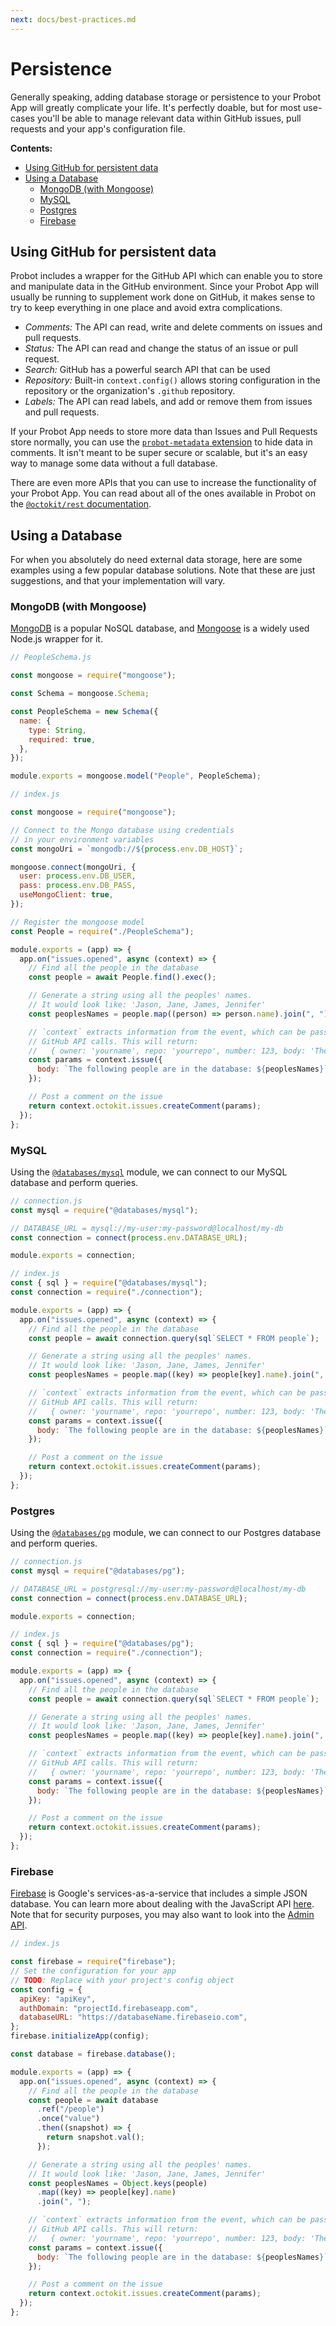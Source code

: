 ```yaml
---
next: docs/best-practices.md
---
```

# Persistence

Generally speaking, adding database storage or persistence to your Probot App will greatly complicate your life. It's perfectly doable, but for most use-cases you'll be able to manage relevant data within GitHub issues, pull requests and your app's configuration file.

**Contents:**

<!-- toc -->

- [Using GitHub for persistent data](#using-github-for-persistent-data)
- [Using a Database](#using-a-database)
  - [MongoDB (with Mongoose)](#mongodb-with-mongoose)
  - [MySQL](#mysql)
  - [Postgres](#postgres)
  - [Firebase](#firebase)

<!-- tocstop -->

## Using GitHub for persistent data

Probot includes a wrapper for the GitHub API which can enable you to store and manipulate data in the GitHub environment. Since your Probot App will usually be running to supplement work done on GitHub, it makes sense to try to keep everything in one place and avoid extra complications.

- _Comments:_ The API can read, write and delete comments on issues and pull requests.
- _Status:_ The API can read and change the status of an issue or pull request.
- _Search:_ GitHub has a powerful search API that can be used
- _Repository:_ Built-in `context.config()` allows storing configuration in the repository or the organization's `.github` repository.
- _Labels:_ The API can read labels, and add or remove them from issues and pull requests.

If your Probot App needs to store more data than Issues and Pull Requests store normally, you can use the [`probot-metadata` extension](/docs/extensions#metadata) to hide data in comments. It isn't meant to be super secure or scalable, but it's an easy way to manage some data without a full database.

There are even more APIs that you can use to increase the functionality of your Probot App. You can read about all of the ones available in Probot on the [`@octokit/rest` documentation](http://octokit.github.io/rest.js/).

## Using a Database

For when you absolutely do need external data storage, here are some examples using a few popular database solutions. Note that these are just suggestions, and that your implementation will vary.

### MongoDB (with Mongoose)

[MongoDB](https://mongodb.com) is a popular NoSQL database, and [Mongoose](http://mongoosejs.com) is a widely used Node.js wrapper for it.

```js
// PeopleSchema.js

const mongoose = require("mongoose");

const Schema = mongoose.Schema;

const PeopleSchema = new Schema({
  name: {
    type: String,
    required: true,
  },
});

module.exports = mongoose.model("People", PeopleSchema);
```

```js
// index.js

const mongoose = require("mongoose");

// Connect to the Mongo database using credentials
// in your environment variables
const mongoUri = `mongodb://${process.env.DB_HOST}`;

mongoose.connect(mongoUri, {
  user: process.env.DB_USER,
  pass: process.env.DB_PASS,
  useMongoClient: true,
});

// Register the mongoose model
const People = require("./PeopleSchema");

module.exports = (app) => {
  app.on("issues.opened", async (context) => {
    // Find all the people in the database
    const people = await People.find().exec();

    // Generate a string using all the peoples' names.
    // It would look like: 'Jason, Jane, James, Jennifer'
    const peoplesNames = people.map((person) => person.name).join(", ");

    // `context` extracts information from the event, which can be passed to
    // GitHub API calls. This will return:
    //   { owner: 'yourname', repo: 'yourrepo', number: 123, body: 'The following people are in the database: Jason, Jane, James, Jennifer' }
    const params = context.issue({
      body: `The following people are in the database: ${peoplesNames}`,
    });

    // Post a comment on the issue
    return context.octokit.issues.createComment(params);
  });
};
```

### MySQL

Using the [`@databases/mysql`](https://www.atdatabases.org/docs/mysql.html) module, we can connect to our MySQL database and perform queries.

```js
// connection.js
const mysql = require("@databases/mysql");

// DATABASE_URL = mysql://my-user:my-password@localhost/my-db
const connection = connect(process.env.DATABASE_URL);

module.exports = connection;
```

```js
// index.js
const { sql } = require("@databases/mysql");
const connection = require("./connection");

module.exports = (app) => {
  app.on("issues.opened", async (context) => {
    // Find all the people in the database
    const people = await connection.query(sql`SELECT * FROM people`);

    // Generate a string using all the peoples' names.
    // It would look like: 'Jason, Jane, James, Jennifer'
    const peoplesNames = people.map((key) => people[key].name).join(", ");

    // `context` extracts information from the event, which can be passed to
    // GitHub API calls. This will return:
    //   { owner: 'yourname', repo: 'yourrepo', number: 123, body: 'The following people are in the database: Jason, Jane, James, Jennifer' }
    const params = context.issue({
      body: `The following people are in the database: ${peoplesNames}`,
    });

    // Post a comment on the issue
    return context.octokit.issues.createComment(params);
  });
};
```

### Postgres

Using the [`@databases/pg`](https://www.atdatabases.org/docs/pg.html) module, we can connect to our Postgres database and perform queries.

```js
// connection.js
const mysql = require("@databases/pg");

// DATABASE_URL = postgresql://my-user:my-password@localhost/my-db
const connection = connect(process.env.DATABASE_URL);

module.exports = connection;
```

```js
// index.js
const { sql } = require("@databases/pg");
const connection = require("./connection");

module.exports = (app) => {
  app.on("issues.opened", async (context) => {
    // Find all the people in the database
    const people = await connection.query(sql`SELECT * FROM people`);

    // Generate a string using all the peoples' names.
    // It would look like: 'Jason, Jane, James, Jennifer'
    const peoplesNames = people.map((key) => people[key].name).join(", ");

    // `context` extracts information from the event, which can be passed to
    // GitHub API calls. This will return:
    //   { owner: 'yourname', repo: 'yourrepo', number: 123, body: 'The following people are in the database: Jason, Jane, James, Jennifer' }
    const params = context.issue({
      body: `The following people are in the database: ${peoplesNames}`,
    });

    // Post a comment on the issue
    return context.octokit.issues.createComment(params);
  });
};
```

### Firebase

[Firebase](https://firebase.google.com/) is Google's services-as-a-service that includes a simple JSON database. You can learn more about dealing with the JavaScript API [here](https://firebase.google.com/docs/database/web/start). Note that for security purposes, you may also want to look into the [Admin API](https://firebase.google.com/docs/database/admin/start).

```js
// index.js

const firebase = require("firebase");
// Set the configuration for your app
// TODO: Replace with your project's config object
const config = {
  apiKey: "apiKey",
  authDomain: "projectId.firebaseapp.com",
  databaseURL: "https://databaseName.firebaseio.com",
};
firebase.initializeApp(config);

const database = firebase.database();

module.exports = (app) => {
  app.on("issues.opened", async (context) => {
    // Find all the people in the database
    const people = await database
      .ref("/people")
      .once("value")
      .then((snapshot) => {
        return snapshot.val();
      });

    // Generate a string using all the peoples' names.
    // It would look like: 'Jason, Jane, James, Jennifer'
    const peoplesNames = Object.keys(people)
      .map((key) => people[key].name)
      .join(", ");

    // `context` extracts information from the event, which can be passed to
    // GitHub API calls. This will return:
    //   { owner: 'yourname', repo: 'yourrepo', number: 123, body: 'The following people are in the database: Jason, Jane, James, Jennifer' }
    const params = context.issue({
      body: `The following people are in the database: ${peoplesNames}`,
    });

    // Post a comment on the issue
    return context.octokit.issues.createComment(params);
  });
};
```

